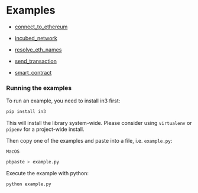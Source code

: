 # Examples


-  [connect_to_ethereum](./connect_to_ethereum.py)
   
-  [incubed_network](./incubed_network.py)
   
-  [resolve_eth_names](./resolve_eth_names.py)
   
-  [send_transaction](./send_transaction.py)
   
-  [smart_contract](./smart_contract.py)
   
### Running the examples

To run an example, you need to install in3 first:
```sh
pip install in3
```
This will install the library system-wide. Please consider using `virtualenv` or `pipenv` for a project-wide install.

Then copy one of the examples and paste into a file, i.e. `example.py`:

`MacOS`
```sh
pbpaste > example.py
```

Execute the example with python:
```
python example.py
```
